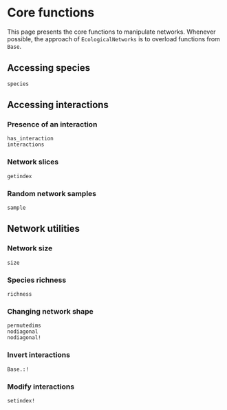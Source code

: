 # Core functions

This page presents the core functions to manipulate networks. Whenever possible,
the approach of `EcologicalNetworks` is to overload functions from `Base`.

## Accessing species

```@docs
species
```

## Accessing interactions

### Presence of an interaction

```@docs
has_interaction
interactions
```

### Network slices

```@docs
getindex
```

### Random network samples

```@docs
sample
```

## Network utilities

### Network size

```@docs
size
```

### Species richness

```@docs
richness
```

### Changing network shape

```@docs
permutedims
nodiagonal
nodiagonal!
```

### Invert interactions

```@docs
Base.:!
```

### Modify interactions

```@docs
setindex!
```
